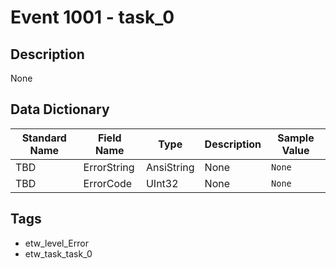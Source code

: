 # Event 1001 - task_0

## Description
None

## Data Dictionary
|Standard Name|Field Name|Type|Description|Sample Value|
|---|---|---|---|---|
|TBD|ErrorString|AnsiString|None|`None`|
|TBD|ErrorCode|UInt32|None|`None`|

## Tags
* etw_level_Error
* etw_task_task_0